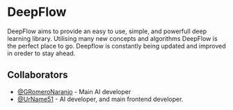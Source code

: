 # DeepFlow
DeepFlow aims to provide an easy to use, simple, and powerfull deep learning library. Utilising many new concepts and algorithms DeepFlow is the perfect place to go. Deepflow is constantly being updated and improved in oreder to stay ahead.

## Collaborators
- [@GRomeroNaranjo](https://github.com/GRomeroNaranjo/) - Main AI developer
- [@UrName51](https://github.com/UrName51?tab=overview&from=2024-07-01&to=2024-07-09) - AI developer, and main frontend developer.
